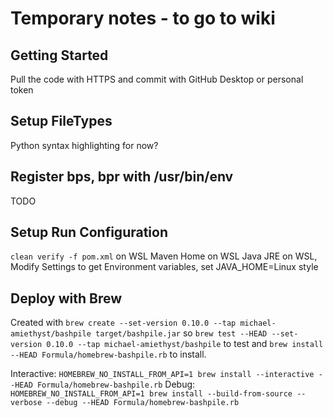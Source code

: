 # Temporary notes - to go to wiki

## Getting Started
Pull the code with HTTPS and commit with GitHub Desktop or personal token

## Setup FileTypes
Python syntax highlighting for now?

## Register bps, bpr with /usr/bin/env
TODO

## Setup Run Configuration
`clean verify -f pom.xml` on WSL
Maven Home on WSL
Java JRE on WSL, Modify Settings to get Environment variables, set JAVA_HOME=Linux style

## Deploy with Brew

Created with
`brew create --set-version 0.10.0 --tap michael-amiethyst/bashpile target/bashpile.jar`
so
`brew test --HEAD --set-version 0.10.0 --tap michael-amiethyst/bashpile`
to test and
`brew install --HEAD Formula/homebrew-bashpile.rb`
to install.

Interactive: `HOMEBREW_NO_INSTALL_FROM_API=1 brew install --interactive --HEAD Formula/homebrew-bashpile.rb`
Debug: `HOMEBREW_NO_INSTALL_FROM_API=1 brew install --build-from-source --verbose --debug --HEAD Formula/homebrew-bashpile.rb`